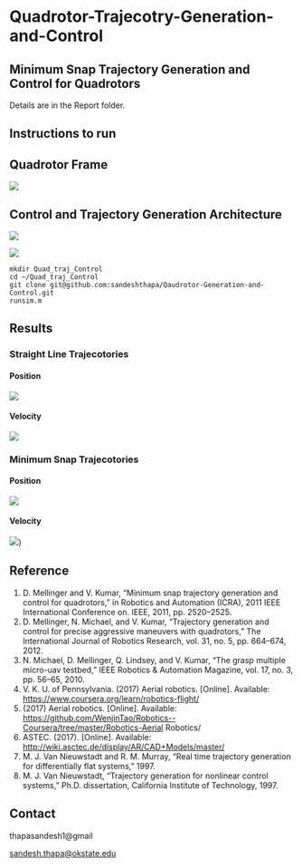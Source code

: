 # Quadrotor-Trajecotry-Generation-and-Control


## Minimum Snap Trajectory Generation and Control for Quadrotors 
Details are in the Report folder. 

## Instructions to run 

## Quadrotor Frame
![](https://github.com/sandeshthapa/Qaudrotor-Traj-Generation-and-Control/blob/main/Report/images/Quadmodel.png)

## Control and Trajectory Generation Architecture 

![](https://github.com/sandeshthapa/Qaudrotor-Traj-Generation-and-Control/blob/main/Report/images/control.png)

![](https://github.com/sandeshthapa/Qaudrotor-Traj-Generation-and-Control/blob/main/Report/images/3dTraj.png)

```
mkdir Quad_traj_Control
cd ~/Quad_traj_Control
git clone git@github.com:sandeshthapa/Qaudrotor-Generation-and-Control.git
runsim.m
```

## Results 

### Straight Line Trajecotories 
#### Position 
![](https://github.com/sandeshthapa/Qaudrotor-Traj-Generation-and-Control/blob/main/Report/images/quadpositionB.png)

#### Velocity
![](https://github.com/sandeshthapa/Qaudrotor-Traj-Generation-and-Control/blob/main/Report/images/quadvelocityB.png)


### Minimum Snap Trajecotories 

#### Position 
![](https://github.com/sandeshthapa/Qaudrotor-Traj-Generation-and-Control/blob/main/Report/images/quadposition.png)


#### Velocity
![](https://github.com/sandeshthapa/Qaudrotor-Traj-Generation-and-Control/blob/main/Report/images/quadvelocity.png))


## Reference 
1. D. Mellinger and V. Kumar, “Minimum snap trajectory generation and control for quadrotors,” in Robotics and Automation (ICRA), 2011 IEEE International
Conference on. IEEE, 2011, pp. 2520–2525.
2.  D. Mellinger, N. Michael, and V. Kumar, “Trajectory generation and control for precise aggressive maneuvers with quadrotors,” The International Journal
of Robotics Research, vol. 31, no. 5, pp. 664–674, 2012.
3. N. Michael, D. Mellinger, Q. Lindsey, and V. Kumar, “The grasp multiple micro-uav testbed,” IEEE Robotics & Automation Magazine, vol. 17, no. 3,
pp. 56–65, 2010.
4. V. K. U. of Pennsylvania. (2017) Aerial robotics. [Online]. Available: https://www.coursera.org/learn/robotics-flight/
5. (2017) Aerial robotics. [Online]. Available: https://github.com/WenjinTao/Robotics--Coursera/tree/master/Robotics-Aerial Robotics/
6. ASTEC. (2017). [Online]. Available: http://wiki.asctec.de/display/AR/CAD+Models/master/
7. M. J. Van Nieuwstadt and R. M. Murray, “Real time trajectory generation for differentially flat systems,” 1997.
8. M. J. Van Nieuwstadt, “Trajectory generation for nonlinear control systems,” Ph.D. dissertation, California Institute of Technology, 1997.

## Contact 
thapasandesh1@gmail

sandesh.thapa@okstate.edu